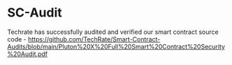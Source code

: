 # SC-Audit
Techrate has successfully audited and verified our smart contract source code - https://github.com/TechRate/Smart-Contract-Audits/blob/main/Pluton%20X%20Full%20Smart%20Contract%20Security%20Audit.pdf
